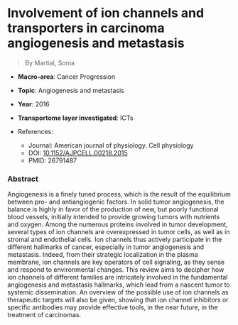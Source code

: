 # Involvement of ion channels and transporters in carcinoma angiogenesis and metastasis

> By Martial, Sonia

- **Macro-area**: Cancer Progression
- **Topic**: Angiogenesis and metastasis
- **Year**: 2016
- **Transportome layer investigated**: ICTs

- References:
  - Journal: American journal of physiology. Cell physiology
  - DOI: [10.1152/AJPCELL.00218.2015](https://doi.org/10.1152/AJPCELL.00218.2015)
  - PMID: 26791487

### Abstract

Angiogenesis is a finely tuned process, which is the result of the equilibrium between pro- and antiangiogenic factors. In solid tumor angiogenesis, the balance is highly in favor of the production of new, but poorly functional blood vessels, initially intended to provide growing tumors with nutrients and oxygen. Among the numerous proteins involved in tumor development, several types of ion channels are overexpressed in tumor cells, as well as in stromal and endothelial cells. Ion channels thus actively participate in the different hallmarks of cancer, especially in tumor angiogenesis and metastasis. Indeed, from their strategic localization in the plasma membrane, ion channels are key operators of cell signaling, as they sense and respond to environmental changes. This review aims to decipher how ion channels of different families are intricately involved in the fundamental angiogenesis and metastasis hallmarks, which lead from a nascent tumor to systemic dissemination. An overview of the possible use of ion channels as therapeutic targets will also be given, showing that ion channel inhibitors or specific antibodies may provide effective tools, in the near future, in the treatment of carcinomas.
